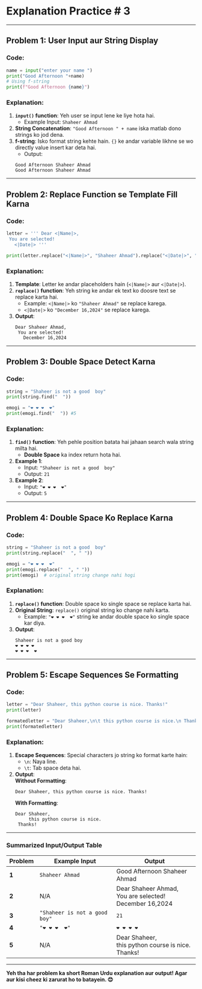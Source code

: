 # Explanation Practice # 3

---

## Problem 1: User Input aur String Display  

### Code:
```python
name = input("enter your name ")
print("Good Afternoon "+name)
# Using f-string
print(f"Good Afternoon {name}")
```

### Explanation:
1. **`input()` function**: Yeh user se input lene ke liye hota hai.
   - Example Input: `Shaheer Ahmad`
2. **String Concatenation**: `"Good Afternoon " + name` iska matlab dono strings ko jod dena.
3. **f-string**: Isko format string kehte hain. `{}` ke andar variable likhne se wo directly value insert kar deta hai.  
   - Output:  
   ```
   Good Afternoon Shaheer Ahmad
   Good Afternoon Shaheer Ahmad
   ```

---

## Problem 2: Replace Function se Template Fill Karna  

### Code:
```python
letter = ''' Dear <|Name|>,
 You are selected!
   <|Date|> '''

print(letter.replace("<|Name|>", "Shaheer Ahmad").replace("<|Date|>", "December 16,2024"))
```

### Explanation:
1. **Template**: Letter ke andar placeholders hain (`<|Name|>` aur `<|Date|>`).
2. **`replace()` function**: Yeh string ke andar ek text ko doosre text se replace karta hai.
   - Example: `<|Name|>` ko `"Shaheer Ahmad"` se replace karega.
   - `<|Date|>` ko `"December 16,2024"` se replace karega.
3. **Output**:  
   ```
   Dear Shaheer Ahmad,
    You are selected!
      December 16,2024
   ```

---

## Problem 3: Double Space Detect Karna  

### Code:
```python
string = "Shaheer is not a good  boy"
print(string.find("  "))

emogi = "❤ ❤ ❤  ❤"
print(emogi.find("  ")) #5
```

### Explanation:
1. **`find()` function**: Yeh pehle position batata hai jahaan search wala string milta hai.
   - **Double Space** ka index return hota hai.
2. **Example 1**:  
   - Input: `"Shaheer is not a good  boy"`  
   - Output: `21`  
3. **Example 2**:  
   - Input: `"❤ ❤ ❤  ❤"`  
   - Output: `5`  

---

## Problem 4: Double Space Ko Replace Karna  

### Code:
```python
string = "Shaheer is not a good  boy"
print(string.replace("  ", " "))

emogi = "❤ ❤ ❤  ❤"
print(emogi.replace("  ", " "))
print(emogi)  # original string change nahi hogi
```

### Explanation:
1. **`replace()` function**: Double space ko single space se replace karta hai.
2. **Original String**: `replace()` original string ko change nahi karta.  
   - Example: `"❤ ❤ ❤  ❤"` string ke andar double space ko single space kar diya.
3. **Output**:  
   ```
   Shaheer is not a good boy
   ❤ ❤ ❤ ❤
   ❤ ❤ ❤  ❤
   ```

---

## Problem 5: Escape Sequences Se Formatting  

### Code:
```python
letter = "Dear Shaheer, this python course is nice. Thanks!"
print(letter)

formatedletter = "Dear Shaheer,\n\t this python course is nice.\n Thanks!"
print(formatedletter)
```

### Explanation:
1. **Escape Sequences**: Special characters jo string ko format karte hain:
   - `\n`: Naya line.
   - `\t`: Tab space deta hai.
2. **Output**:  
   **Without Formatting**:  
   ```
   Dear Shaheer, this python course is nice. Thanks!
   ```
   **With Formatting**:  
   ```
   Dear Shaheer,
        this python course is nice.
    Thanks!
   ```

---

### **Summarized Input/Output Table**

| **Problem** | **Example Input**           | **Output**                                 |
|-------------|-----------------------------|-------------------------------------------|
| **1**       | `Shaheer Ahmad`             | Good Afternoon Shaheer Ahmad              |
| **2**       | N/A                         | Dear Shaheer Ahmad, <br> You are selected! <br> December 16,2024 |
| **3**       | `"Shaheer is not a good  boy"` | `21`                                     |
| **4**       | `"❤ ❤ ❤  ❤"`               | `❤ ❤ ❤ ❤`                                |
| **5**       | N/A                         | Dear Shaheer, <br> this python course is nice. <br> Thanks! |

---

**Yeh tha har problem ka short Roman Urdu explanation aur output! Agar aur kisi cheez ki zarurat ho to batayein. 😊**